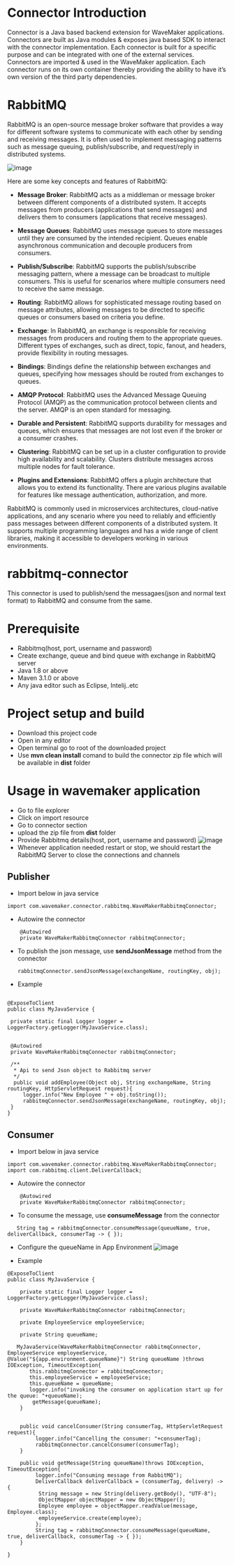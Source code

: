 # Connector Introduction
Connector is a Java based backend extension for WaveMaker applications. Connectors are built as Java modules & exposes java based SDK to interact with the connector implementation. Each connector is built for a specific purpose and can be integrated with one of the external services. Connectors are imported & used in the WaveMaker application. Each connector runs on its own container thereby providing the ability to have it’s own version of the third party dependencies.

# RabbitMQ
RabbitMQ is an open-source message broker software that provides a way for different software systems to communicate with each other by sending and receiving messages. It is often used to implement messaging patterns such as message queuing, publish/subscribe, and request/reply in distributed systems.

![image](https://github.com/wm-igniters/rabbitmq-connector/assets/144779049/96d91944-472a-458e-ae6c-5b90ba786e37)


Here are some key concepts and features of RabbitMQ:

+ **Message Broker**: RabbitMQ acts as a middleman or message broker between different components of a distributed system. It accepts messages from producers (applications that send messages) and delivers them to consumers (applications that receive messages).

+ **Message Queues**: RabbitMQ uses message queues to store messages until they are consumed by the intended recipient. Queues enable asynchronous communication and decouple producers from consumers.

+ **Publish/Subscribe**: RabbitMQ supports the publish/subscribe messaging pattern, where a message can be broadcast to multiple consumers. This is useful for scenarios where multiple consumers need to receive the same message.

+ **Routing**: RabbitMQ allows for sophisticated message routing based on message attributes, allowing messages to be directed to specific queues or consumers based on criteria you define.

+ **Exchange**: In RabbitMQ, an exchange is responsible for receiving messages from producers and routing them to the appropriate queues. Different types of exchanges, such as direct, topic, fanout, and headers, provide flexibility in routing messages.

+ **Bindings**: Bindings define the relationship between exchanges and queues, specifying how messages should be routed from exchanges to queues.

+ **AMQP Protocol**: RabbitMQ uses the Advanced Message Queuing Protocol (AMQP) as the communication protocol between clients and the server. AMQP is an open standard for messaging.

+ **Durable and Persistent**: RabbitMQ supports durability for messages and queues, which ensures that messages are not lost even if the broker or a consumer crashes.

+ **Clustering**: RabbitMQ can be set up in a cluster configuration to provide high availability and scalability. Clusters distribute messages across multiple nodes for fault tolerance.

+ **Plugins and Extensions**: RabbitMQ offers a plugin architecture that allows you to extend its functionality. There are various plugins available for features like message authentication, authorization, and more.

RabbitMQ is commonly used in microservices architectures, cloud-native applications, and any scenario where you need to reliably and efficiently pass messages between different components of a distributed system. It supports multiple programming languages and has a wide range of client libraries, making it accessible to developers working in various environments.

# rabbitmq-connector
This connector is used to publish/send the messagaes(json and normal text format) to RabbitMQ and consume from the same.

# Prerequisite
+ Rabbitmq(host, port, username and password)
+ Create exchange, queue and bind queue with exchange in RabbitMQ server 
+ Java 1.8 or above
+ Maven 3.1.0 or above
+ Any java editor such as Eclipse, Intelij..etc

# Project setup and build
+ Download this project code
+ Open in any editor
+ Open terminal go to root of the downloaded project
+ Use **mvn clean install** comand to build the connector zip file which will be available in **dist** folder 

# Usage in wavemaker application
+ Go to file explorer
+ Click on import resource
+ Go to connector section
+ upload the zip file from **dist** folder
+ Provide Rabbitmq details(host, port, username and password)
  ![image](https://github.com/wm-igniters/rabbitmq-connector/assets/144779049/add30339-0bfa-437d-b422-b3729e58981a)
+ Whenever application needed restart or stop, we should restart the RabbitMQ Server to close the connections and channels

## Publisher 
   + Import below in java service
```
import com.wavemaker.connector.rabbitmq.WaveMakerRabbitmqConnector;
```
   + Autowire the connector
     
```
    @Autowired
    private WaveMakerRabbitmqConnector rabbitmqConnector;
```

  + To publish the json message, use **sendJsonMessage** method from the connector
    ```
    rabbitmqConnector.sendJsonMessage(exchangeName, routingKey, obj);
    ```
  + Example

   ```

@ExposeToClient
public class MyJavaService {

    private static final Logger logger = LoggerFactory.getLogger(MyJavaService.class);

    
    @Autowired
    private WaveMakerRabbitmqConnector rabbitmqConnector;
   
    /**
     * Api to send Json object to Rabbitmq server
     */
     public void addEmployee(Object obj, String exchangeName, String routingKey, HttpServletRequest request){
        logger.info("New Employee " + obj.toString());
        rabbitmqConnector.sendJsonMessage(exchangeName, routingKey, obj);
    }  
}
```

## Consumer
 + Import below in java service
```
import com.wavemaker.connector.rabbitmq.WaveMakerRabbitmqConnector;
import com.rabbitmq.client.DeliverCallback;
```
   + Autowire the connector
     
```
    @Autowired
    private WaveMakerRabbitmqConnector rabbitmqConnector;
```

  + To consume the  message, use **consumeMessage** from the connector
 ```
    String tag = rabbitmqConnector.consumeMessage(queueName, true, deliverCallback, consumerTag -> { });
 ```
  + Configure the queueName in App Environment
    ![image](https://github.com/wm-igniters/rabbitmq-connector/assets/144779049/7c8dcf75-557b-47e5-b6af-976c35cb669b)

    
  + Example
```
@ExposeToClient
public class MyJavaService {

    private static final Logger logger = LoggerFactory.getLogger(MyJavaService.class);
    
    private WaveMakerRabbitmqConnector rabbitmqConnector;

    private EmployeeService employeeService;
   
    private String queueName;
   
   MyJavaService(WaveMakerRabbitmqConnector rabbitmqConnector, EmployeeService employeeService, @Value("${app.environment.queueName}") String queueName )throws IOException, TimeoutException{
       this.rabbitmqConnector = rabbitmqConnector;
       this.employeeService = employeeService;
       this.queueName = queueName;
       logger.info("invoking the consumer on application start up for the queue: "+queueName);
        getMessage(queueName);
    }
   
   
    public void cancelConsumer(String consumerTag, HttpServletRequest request){
         logger.info("Cancelling the consumer: "+consumerTag);
         rabbitmqConnector.cancelConsumer(consumerTag);
    }
    
    public void getMessage(String queueName)throws IOException, TimeoutException{
         logger.info("Consuming message from RabbitMQ");
         DeliverCallback deliverCallback = (consumerTag, delivery) -> {
          String message = new String(delivery.getBody(), "UTF-8");
          ObjectMapper objectMapper = new ObjectMapper();
          Employee employee = objectMapper.readValue(message, Employee.class);
          employeeService.create(employee);
         };
         String tag = rabbitmqConnector.consumeMessage(queueName, true, deliverCallback, consumerTag -> { });
    }
    
}
```


